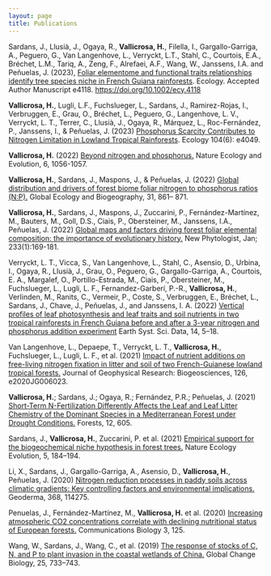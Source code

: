 ```yaml
---
layout: page
title: Publications
---
```

Sardans, J., Llusià, J., Ogaya, R., **Vallicrosa, H.**, Filella, I., Gargallo-Garriga, A., Peguero, G., Van Langenhove, L., Verryckt, L.T., Stahl, C., Courtois, E.A., Bréchet, L.M., Tariq, A., Zeng, F., Alrefaei, A.F., Wang, W., Janssens, I.A. and Peñuelas, J. (2023), [Foliar elementome and functional traits relationships identify tree species niche in French Guiana rainforests](https://esajournals.onlinelibrary.wiley.com/doi/abs/10.1002/ecy.4118). Ecology. Accepted Author Manuscript e4118. https://doi.org/10.1002/ecy.4118

**Vallicrosa, H.**, Lugli, L.F., Fuchslueger, L., Sardans, J., Ramirez-Rojas, I., Verbruggen, E., Grau, O., Bréchet, L., Peguero, G., Langenhove, L. V., Verryckt, L. T., Terrer, C., Llusià, J., Ogaya, R., Márquez, L., Roc-Fernández, P., Janssens, I., & Peñuelas, J. (2023) [Phosphorus Scarcity Contributes to Nitrogen Limitation in Lowland Tropical Rainforests](https://doi.org/10.1002/ecy.4049). Ecology 104(6): e4049.

**Vallicrosa, H.** (2022) [Beyond nitrogen and phosphorus.](https://www.nature.com/articles/s41559-022-01788-x#citeas) Nature Ecology and Evolution, 6, 1056-1057.

**Vallicrosa, H.**, Sardans, J., Maspons, J., & Peñuelas, J. (2022)
[Global distribution and drivers of forest biome foliar nitrogen to phosphorus ratios (N:P).](https://doi.org/10.1111/geb.13457) Global Ecology and Biogeography, 31, 861– 871.
 
**Vallicrosa, H.**, Sardans, J., Maspons, J., Zuccarini, P., Fernández-Martínez, M., Bauters, M., Goll, D.S., Ciais, P., Obersteiner, M., Janssens, I.A., Peñuelas, J. (2022)
[Global maps and factors driving forest foliar elemental composition: the importance of evolutionary history.](https://nph.onlinelibrary.wiley.com/doi/epdf/10.1111/nph.17771) New Phytologist, Jan; 233(1):169-181.

Verryckt, L. T., Vicca, S., Van Langenhove, L., Stahl, C., Asensio, D., Urbina, I., Ogaya, R., Llusià, J., Grau, O., Peguero, G., Gargallo-Garriga, A., Courtois, E. A., Margalef, O., Portillo-Estrada, M., Ciais, P., Obersteiner, M., Fuchslueger, L., Lugli, L. F., Fernandez-Garberí, P.-R., **Vallicrosa, H.**, Verlinden, M., Ranits, C., Vermeir, P., Coste, S., Verbruggen, E., Bréchet, L., Sardans, J., Chave, J., Peñuelas, J., and Janssens, I. A. (2022)
[Vertical profiles of leaf photosynthesis and leaf traits and soil nutrients in two tropical rainforests in French Guiana before and after a 3-year nitrogen and phosphorus addition experiment](https://essd.copernicus.org/articles/14/5/2022/#&gid=1&pid=1) Earth Syst. Sci. Data, 14, 5–18.
 
Van Langenhove, L., Depaepe, T., Verryckt, L. T., **Vallicrosa, H.**, Fuchslueger, L., Lugli, L. F., et al. (2021)
[Impact of nutrient additions on free-living nitrogen fixation in litter and soil of two French-Guianese lowland tropical forests.](https://doi.org/10.1029/2020JG006023 ) Journal of Geophysical Research: Biogeosciences, 126, e2020JG006023.
  
**Vallicrosa, H.**; Sardans, J.; Ogaya, R.; Fernández, P.R.; Peñuelas, J. (2021) 
[Short-Term N-Fertilization Differently Affects the Leaf and Leaf Litter Chemistry of the Dominant Species in a Mediterranean Forest under Drought Conditions.](https://doi.org/10.3390/f12050605 ) Forests, 12, 605.

Sardans, J., **Vallicrosa, H.**, Zuccarini, P. et al. (2021)
[Empirical support for the biogeochemical niche hypothesis in forest trees.](https://doi.org/10.1038/s41559-020-01348-1) Nature Ecology Evolution, 5, 184–194.

Li, X., Sardans, J., Gargallo-Garriga, A., Asensio, D., **Vallicrosa, H.**, Peñuelas, J. (2020)
[Nitrogen reduction processes in paddy soils across climatic gradients: Key controlling factors and environmental implications.](https://doi.org/10.1016/j.geoderma.2020.114275) Geoderma, 368, 114275.

Penuelas, J., Fernández-Martínez, M., **Vallicrosa, H.** et al. (2020)
[Increasing atmospheric CO2 concentrations correlate with declining nutritional status of European forests.](https://doi.org/10.1038/s42003-020-0839-y) Communications Biology 3, 125.

Wang, W., Sardans, J., Wang, C., et al. (2019)
[The response of stocks of C, N, and P to plant invasion in the coastal wetlands of China.](https://doi.org/10.1111/gcb.14491 ) Global Change Biology, 25, 733–743.
